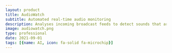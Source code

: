 ```yaml
---
layout: product
title: AudioWatch
subtitle: Automated real-time audio monitoring
description: Analyses incoming broadcast feeds to detect sounds that are not safe for broadcast
image: audiowatch.png
type: professional
date: 2021-09-01
tags: [{name: AI, icon: fa-solid fa-microchip}]
---
```

